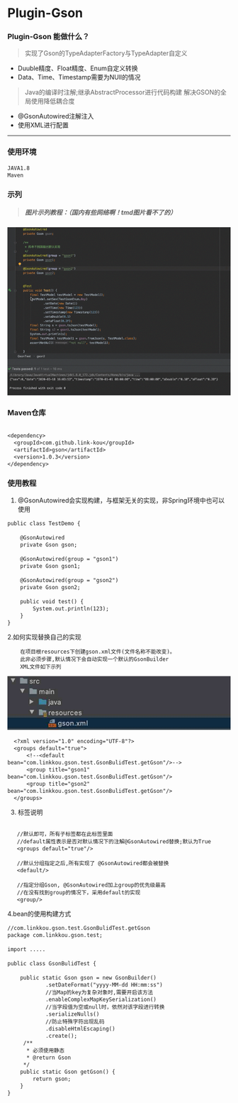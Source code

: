 # Plugin-Gson

### Plugin-Gson 能做什么？

> 实现了Gson的TypeAdapterFactory与TypeAdapter自定义

- Duuble精度、Float精度、Enum自定义转换
- Data、Time、Timestamp需要为NUll的情况

> Java的编译时注解;继承AbstractProcessor进行代码构建
> 解决GSON的全局使用降低耦合度

- @GsonAutowired注解注入
- 使用XML进行配置

---
### 使用环境

    JAVA1.8
    Maven

### 示列

> ##### 图片示列教程：（国内有些网络啊！tmd图片看不了的）

 ![样列](https://raw.githubusercontent.com/Link-Kou/Plugin-Gson/master/image/2020-03-18_16-04-22.gif "样列")
 
### Maven仓库

 ```xml：

 <dependency>
   <groupId>com.github.link-kou</groupId>
   <artifactId>gson</artifactId>
   <version>1.0.3</version>
 </dependency>

 ```
   
### 使用教程

1. @GsonAutowired会实现构建，与框架无关的实现，非Spring环境中也可以使用

```java：
public class TestDemo {

    @GsonAutowired
    private Gson gson;

    @GsonAutowired(group = "gson1")
    private Gson gson1;

    @GsonAutowired(group = "gson2")
    private Gson gson2;

    public void test() {
        System.out.println(123);
    }
}
```

2.如何实现替换自己的实现

```bash：
    在项目根resources下创建gson.xml文件(文件名称不能改变)。
    此非必须步骤,默认情况下会自动实现一个默认的GsonBuilder
    XML文件如下示列
```

![样列](https://raw.githubusercontent.com/Link-Kou/Plugin-Gson/master/image/2020-03-18_16-24-46.jpg "样列")
 
```xml：
  <?xml version="1.0" encoding="UTF-8"?>
  <groups default="true">
      <!--<default bean="com.linkkou.gson.test.GsonBulidTest.getGson"/>-->
      <group title="gson1" bean="com.linkkou.gson.test.GsonBulidTest.getGson"/>
      <group title="gson2" bean="com.linkkou.gson.test.GsonBulidTest.getGson"/>
  </groups>
```

3. 标签说明
```xml：

   //默认即可，所有子标签都在此标签里面
   //default属性表示是否对默认情况下的注解@GsonAutowired替换;默认为True
   <groups default="true"/> 

   //默认分组指定之后,所有实现了 @GsonAutowired都会被替换
   <default/> 

   //指定分组Gson, @GsonAutowired加上group的优先级最高
   //在没有找到group的情况下，采用default的实现
   <group/> 

```

4.bean的使用构建方式

```java：
//com.linkkou.gson.test.GsonBulidTest.getGson
package com.linkkou.gson.test;

import .....

public class GsonBulidTest {

    public static Gson gson = new GsonBuilder()
            .setDateFormat("yyyy-MM-dd HH:mm:ss")
            //当Map的key为复杂对象时,需要开启该方法
            .enableComplexMapKeySerialization()
            //当字段值为空或null时，依然对该字段进行转换
            .serializeNulls()
            //防止特殊字符出现乱码
            .disableHtmlEscaping()
            .create();
     /**
      * 必须使用静态
      * @return Gson
     */
    public static Gson getGson() {
        return gson;
    }
}

```

